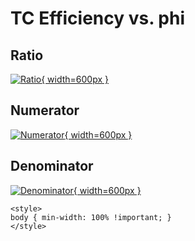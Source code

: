 # TC Efficiency vs. phi

## Ratio

[![Ratio](../mtv/var/TC_eff_stack_phi.png){ width=600px }](../mtv/var/TC_eff_stack_phi.pdf)

## Numerator

[![Numerator](../mtv/num/TC_eff_stack_phi_num.png){ width=600px }](../mtv/num/TC_eff_stack_phi_num.pdf)

## Denominator

[![Denominator](../mtv/den/TC_eff_stack_phi_den.png){ width=600px }](../mtv/den/TC_eff_stack_phi_den.pdf)


``` {=html}
<style>
body { min-width: 100% !important; }
</style>
```
